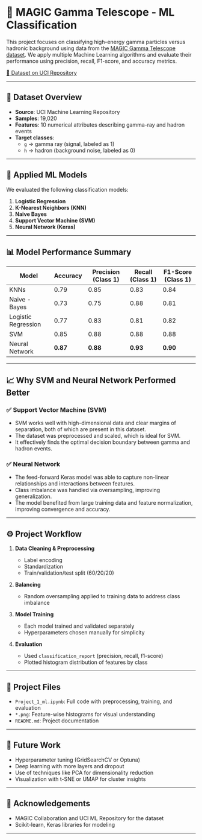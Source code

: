 # 🌌 MAGIC Gamma Telescope - ML Classification

This project focuses on classifying high-energy gamma particles versus hadronic background using data from the [MAGIC Gamma Telescope dataset](https://archive.ics.uci.edu/dataset/159/magic+gamma+telescope). We apply multiple Machine Learning algorithms and evaluate their performance using precision, recall, F1-score, and accuracy metrics.

[🔗 Dataset on UCI Repository](https://archive.ics.uci.edu/dataset/159/magic+gamma+telescope)  


---

## 📂 Dataset Overview

- **Source**: UCI Machine Learning Repository
- **Samples**: 19,020
- **Features**: 10 numerical attributes describing gamma-ray and hadron events
- **Target classes**:
  - `g` → gamma ray (signal, labeled as 1)
  - `h` → hadron (background noise, labeled as 0)

---

## 🧠 Applied ML Models

We evaluated the following classification models:

1. **Logistic Regression**
2. **K-Nearest Neighbors (KNN)**
3. **Naive Bayes**
4. **Support Vector Machine (SVM)**
5.  **Neural Network (Keras)**


---

## 📊 Model Performance Summary

| Model               | Accuracy | Precision (Class 1) | Recall (Class 1) | F1-Score (Class 1) |
|---------------------|----------|----------------------|------------------|---------------------|
| KNNs                | 0.79     | 0.85                 | 0.83             | 0.84                |
| Naive - Bayes       | 0.73     | 0.75                 | 0.88             | 0.81                |
| Logistic Regression | 0.77     | 0.83                 | 0.81             | 0.82                |
| SVM                 | 0.85     | 0.88                 | 0.88             | 0.88                |
| Neural Network      | **0.87** | **0.88**             | **0.93**         | **0.90**            |

---

## 📈 Why SVM and Neural Network Performed Better

### ✅ **Support Vector Machine (SVM)**
- SVM works well with high-dimensional data and clear margins of separation, both of which are present in this dataset.
- The dataset was preprocessed and scaled, which is ideal for SVM.
- It effectively finds the optimal decision boundary between gamma and hadron events.

### ✅ **Neural Network**
- The feed-forward Keras model was able to capture non-linear relationships and interactions between features.
- Class imbalance was handled via oversampling, improving generalization.
- The model benefited from large training data and feature normalization, improving convergence and accuracy.

---

## ⚙️ Project Workflow

1. **Data Cleaning & Preprocessing**
   - Label encoding
   - Standardization
   - Train/validation/test split (60/20/20)

2. **Balancing**
   - Random oversampling applied to training data to address class imbalance

3. **Model Training**
   - Each model trained and validated separately
   - Hyperparameters chosen manually for simplicity

4. **Evaluation**
   - Used `classification_report` (precision, recall, f1-score)
   - Plotted histogram distribution of features by class

---

## 📁 Project Files

- `Project_1_ml.ipynb`: Full code with preprocessing, training, and evaluation
- `*.png`: Feature-wise histograms for visual understanding
- `README.md`: Project documentation

---

## 🧠 Future Work

- Hyperparameter tuning (GridSearchCV or Optuna)
- Deep learning with more layers and dropout
- Use of techniques like PCA for dimensionality reduction
- Visualization with t-SNE or UMAP for cluster insights

---

## 🤝 Acknowledgements

- MAGIC Collaboration and UCI ML Repository for the dataset
- Scikit-learn, Keras libraries for modeling

---


